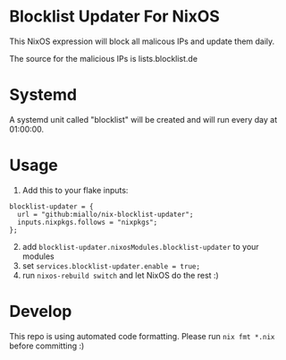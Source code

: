 # Blocklist Updater For NixOS

This NixOS expression will block all malicous IPs and update them daily.

The source for the malicious IPs is lists.blocklist.de

# Systemd

A systemd unit called "blocklist" will be created and will run every day at 01:00:00.

# Usage

1. Add this to your flake inputs:

```
blocklist-updater = {
  url = "github:miallo/nix-blocklist-updater";
  inputs.nixpkgs.follows = "nixpkgs";
};
```

2. add `blocklist-updater.nixosModules.blocklist-updater` to your modules
3. set `services.blocklist-updater.enable = true;`
4. run `nixos-rebuild switch` and let NixOS do the rest :)

# Develop

This repo is using automated code formatting. Please run `nix fmt *.nix` before committing :)
